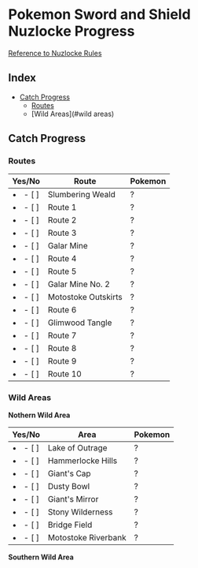 # Pokemon Sword and Shield Nuzlocke Progress
[Reference to Nuzlocke Rules](https://github.com/Tonylaats/Nuzlocke-Sword-and-Shield/blob/main/Rules.md)

## Index
* [Catch Progress](#catch-progress)
  * [Routes](#routes)
  * [Wild Areas](#wild areas) 

## Catch Progress
### Routes

| Yes/No | Route | Pokemon
|:----:|--------|--------|
| <li>- [ ] </li> | Slumbering Weald | ?
| <li>- [ ] </li> | Route 1 | ?
| <li>- [ ] </li> | Route 2 | ?
| <li>- [ ] </li> | Route 3 | ?
| <li>- [ ] </li> | Galar Mine | ?
| <li>- [ ] </li> | Route 4 | ?
| <li>- [ ] </li> | Route 5 | ?
| <li>- [ ] </li> | Galar Mine No. 2 | ?
| <li>- [ ] </li> | Motostoke Outskirts | ?
| <li>- [ ] </li> | Route 6 | ?
| <li>- [ ] </li> | Glimwood Tangle | ?
| <li>- [ ] </li> | Route 7 | ?
| <li>- [ ] </li> | Route 8 | ?
| <li>- [ ] </li> | Route 9 | ?
| <li>- [ ] </li> | Route 10 | ?

### Wild Areas
**Nothern Wild Area** 

| Yes/No | Area | Pokemon
|:----:|--------|--------|
| <li>- [ ] </li> | Lake of Outrage | ?
| <li>- [ ] </li> | Hammerlocke Hills | ?
| <li>- [ ] </li> | Giant's Cap | ?
| <li>- [ ] </li> | Dusty Bowl | ?
| <li>- [ ] </li> | Giant's Mirror | ?
| <li>- [ ] </li> | Stony Wilderness | ?
| <li>- [ ] </li> | Bridge Field | ?
| <li>- [ ] </li> | Motostoke Riverbank | ?

**Southern Wild Area**
